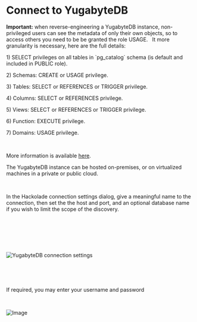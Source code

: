 # Connect to YugabyteDB

**Important:** when reverse-engineering a YugabyteDB instance, non-privileged users can see the metadata of only their own objects, so to access others you need to be be granted the role USAGE. &nbsp; It more granularity is necessary, here are the full details:

&#49;) SELECT privileges on all tables in \`pg\_catalog\` schema (is default and included in PUBLIC role).

&#50;) Schemas: CREATE or USAGE privilege.

&#51;) Tables: SELECT or REFERENCES or TRIGGER privilege.

&#52;) Columns: SELECT or REFERENCES privilege.

&#53;) Views: SELECT or REFERENCES or TRIGGER privilege.

&#54;) Function: EXECUTE privilege.

&#55;) Domains: USAGE privilege.

&nbsp;

More information is available [here](<https://www.postgresql.org/docs/current/ddl-priv.html> "target=\"\_blank\"").

The YugabyteDB instance can be hosted on-premises, or on virtualized machines in a private or public cloud. &nbsp;

&nbsp;

In the Hackolade connection settings dialog, give a meaningful name to the connection, then set the the host and port, and an optional database name if you wish to limit the scope of the discovery.

&nbsp;

&nbsp;

&nbsp;

![YugabyteDB connection settings](<lib/YugabyteDB connection settings.png>)

&nbsp;

&nbsp;

If required, you may enter your username and password

&nbsp;

![Image](<lib/MariaDB connection settings auth.png>)
